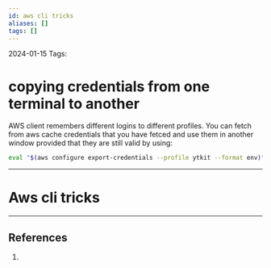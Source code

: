 ```yaml
---
id: aws cli tricks
aliases: []
tags: []
---
```


2024-01-15
Tags:

# copying credentials from one terminal to another

AWS client remembers different logins to different profiles. You can fetch from aws
cache credentials that you have fetced and use them in another window provided that
they are still valid by using:

```sh
eval "$(aws configure export-credentials --profile ytkit --format env)"
```


---
# Aws cli tricks

---
## References
1. 
